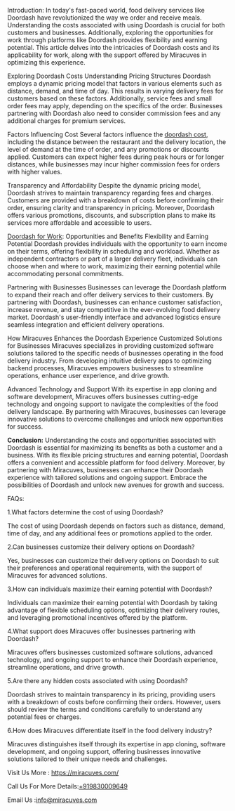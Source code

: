 Introduction:
In today's fast-paced world, food delivery services like Doordash have revolutionized the way we order and receive meals. Understanding the costs associated with using Doordash is crucial for both customers and businesses. Additionally, exploring the opportunities for work through platforms like Doordash provides flexibility and earning potential. This article delves into the intricacies of Doordash costs and its applicability for work, along with the support offered by Miracuves in optimizing this experience.

Exploring Doordash Costs
Understanding Pricing Structures 
Doordash employs a dynamic pricing model that factors in various elements such as distance, demand, and time of day. This results in varying delivery fees for customers based on these factors. Additionally, service fees and small order fees may apply, depending on the specifics of the order. Businesses partnering with Doordash also need to consider commission fees and any additional charges for premium services.

Factors Influencing Cost 
Several factors influence the </body><a href="https://miracuves.com/product/doordash-clone/">doordash cost</a>, including the distance between the restaurant and the delivery location, the level of demand at the time of order, and any promotions or discounts applied. Customers can expect higher fees during peak hours or for longer distances, while businesses may incur higher commission fees for orders with higher values.

Transparency and Affordability 
Despite the dynamic pricing model, Doordash strives to maintain transparency regarding fees and charges. Customers are provided with a breakdown of costs before confirming their order, ensuring clarity and transparency in pricing. Moreover, Doordash offers various promotions, discounts, and subscription plans to make its services more affordable and accessible to users.

</body><a href="https://miracuves.com/product/doordash-clone/">Doordash for Work</a>: Opportunities and Benefits
Flexibility and Earning Potential 
Doordash provides individuals with the opportunity to earn income on their terms, offering flexibility in scheduling and workload. Whether as independent contractors or part of a larger delivery fleet, individuals can choose when and where to work, maximizing their earning potential while accommodating personal commitments.

Partnering with Businesses 
Businesses can leverage the Doordash platform to expand their reach and offer delivery services to their customers. By partnering with Doordash, businesses can enhance customer satisfaction, increase revenue, and stay competitive in the ever-evolving food delivery market. Doordash's user-friendly interface and advanced logistics ensure seamless integration and efficient delivery operations.

How Miracuves Enhances the Doordash Experience
Customized Solutions for Businesses 
Miracuves specializes in providing customized software solutions tailored to the specific needs of businesses operating in the food delivery industry. From developing intuitive delivery apps to optimizing backend processes, Miracuves empowers businesses to streamline operations, enhance user experience, and drive growth.

Advanced Technology and Support 
With its expertise in app cloning and software development, Miracuves offers businesses cutting-edge technology and ongoing support to navigate the complexities of the food delivery landscape. By partnering with Miracuves, businesses can leverage innovative solutions to overcome challenges and unlock new opportunities for success.

**Conclusion:**
Understanding the costs and opportunities associated with Doordash is essential for maximizing its benefits as both a customer and a business. With its flexible pricing structures and earning potential, Doordash offers a convenient and accessible platform for food delivery. Moreover, by partnering with Miracuves, businesses can enhance their Doordash experience with tailored solutions and ongoing support. Embrace the possibilities of Doordash and unlock new avenues for growth and success.

FAQs:

1.What factors determine the cost of using Doordash?

The cost of using Doordash depends on factors such as distance, demand, time of day, and any additional fees or promotions applied to the order.

2.Can businesses customize their delivery options on Doordash?

Yes, businesses can customize their delivery options on Doordash to suit their preferences and operational requirements, with the support of Miracuves for advanced solutions.

3.How can individuals maximize their earning potential with Doordash?

Individuals can maximize their earning potential with Doordash by taking advantage of flexible scheduling options, optimizing their delivery routes, and leveraging promotional incentives offered by the platform.

4.What support does Miracuves offer businesses partnering with Doordash?

Miracuves offers businesses customized software solutions, advanced technology, and ongoing support to enhance their Doordash experience, streamline operations, and drive growth.

5.Are there any hidden costs associated with using Doordash?

Doordash strives to maintain transparency in its pricing, providing users with a breakdown of costs before confirming their orders. However, users should review the terms and conditions carefully to understand any potential fees or charges.

6.How does Miracuves differentiate itself in the food delivery industry?

Miracuves distinguishes itself through its expertise in app cloning, software development, and ongoing support, offering businesses innovative solutions tailored to their unique needs and challenges.


Visit Us More : https://miracuves.com/

Call Us For More Details:<a href="https://miracuves.com/">+919830009649</a>

Email Us :info@miracuves.com

